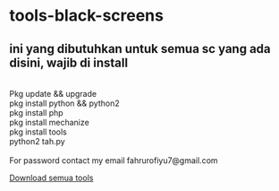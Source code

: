 # tools-black-screens

<h2>ini yang dibutuhkan untuk semua sc yang ada disini, wajib di install</h2>
<br>
Pkg update && upgrade<br>
pkg install python && python2<br>
pkg install php<br>
pkg install mechanize<br>
pkg install tools<br>
python2 tah.py<br>
<br>
For password contact my email fahrurofiyu7@gmail.com

<a href="https://github.com/FahruGates/tools-black-screens/archive/master.zip">Download semua tools</a>
